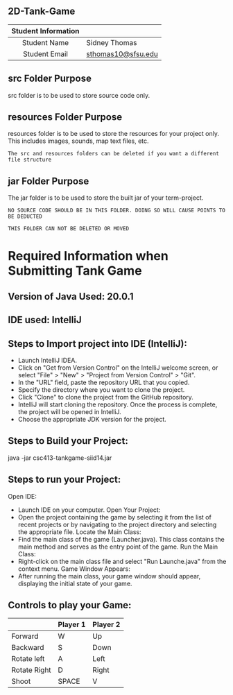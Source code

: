 ## 2D-Tank-Game


| Student Information |                |
|:-------------------:|----------------|
|  Student Name       |   Sidney Thomas    |
|  Student Email      |   sthomas10@sfsu.edu   |

## src Folder Purpose 
src folder is to be used to store source code only.

## resources Folder Purpose 
resources folder is to be used to store the resources for your project only. This includes images, sounds, map text files, etc.

`The src and resources folders can be deleted if you want a different file structure`

## jar Folder Purpose 
The jar folder is to be used to store the built jar of your term-project.

`NO SOURCE CODE SHOULD BE IN THIS FOLDER. DOING SO WILL CAUSE POINTS TO BE DEDUCTED`

`THIS FOLDER CAN NOT BE DELETED OR MOVED`

# Required Information when Submitting Tank Game

## Version of Java Used: 20.0.1

## IDE used: IntelliJ

## Steps to Import project into IDE (IntelliJ):

-	Launch IntelliJ IDEA.
-	Click on "Get from Version Control" on the IntelliJ welcome screen, or select "File" > "New" > "Project from Version Control" > "Git".
-	In the "URL" field, paste the repository URL that you copied.
-	Specify the directory where you want to clone the project.
-	Click "Clone" to clone the project from the GitHub repository.
-	IntelliJ will start cloning the repository. Once the process is complete, the project will be opened in IntelliJ.
-	Choose the appropriate JDK version for the project.

## Steps to Build your Project:

java -jar csc413-tankgame-siid14.jar

## Steps to run your Project:

Open IDE:
-	Launch IDE on your computer.
Open Your Project:
-	Open the project containing the game by selecting it from the list of recent projects or by navigating to the project directory and selecting the appropriate file.
Locate the Main Class:
-	Find the main class of the game (Launcher.java). This class contains the main method and serves as the entry point of the game.
Run the Main Class:
-	Right-click on the main class file and select "Run Launche.java" from the context menu.
Game Window Appears:
-	After running the main class, your game window should appear, displaying the initial state of your game.

## Controls to play your Game:

|               | Player 1 | Player 2 |
|---------------|----------|----------|
|  Forward      |    W      |   Up       |
|  Backward     |     S     |   Down       |
|  Rotate left  |     A     |   Left       |
|  Rotate Right |    D      |   Right       |
|  Shoot        |    SPACE      |   V       |

<!-- you may add more controls if you need to. -->
